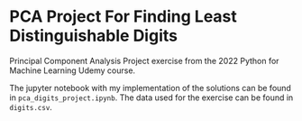 # PCA Project For Finding Least Distinguishable Digits

Principal Component Analysis Project exercise from the 2022 Python for Machine Learning Udemy course.  

The jupyter notebook with my implementation of the solutions can be found in `pca_digits_project.ipynb`.
The data used for the exercise can be found in `digits.csv`.
